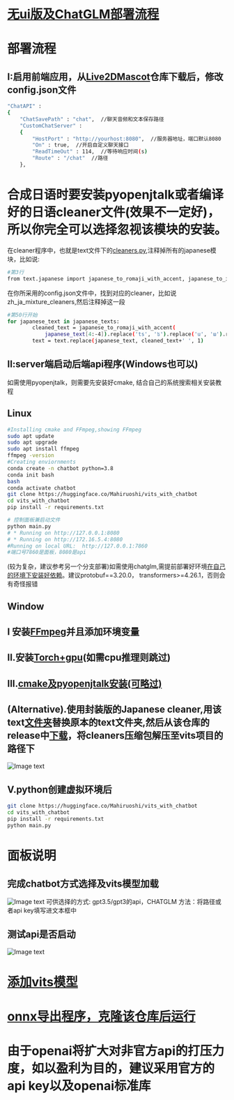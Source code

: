 # [无ui版及ChatGLM部署流程](https://github.com/Paraworks/vits_with_chatgpt-gpt3/tree/window)
# 部署流程
## I:启用前端应用，从[Live2DMascot](https://github.com/Arkueid/Live2DMascot)仓库下载后，修改config.json文件
```sh
"ChatAPI" : 
{
	"ChatSavePath" : "chat",  //聊天音频和文本保存路径
	"CustomChatServer" : 
	{
		"HostPort" : "http://yourhost:8080",  //服务器地址，端口默认8080
		"On" : true,  //开启自定义聊天接口
		"ReadTimeOut" : 114,  //等待响应时间(s)
		"Route" : "/chat"  //路径
	},
```
# 合成日语时要安装pyopenjtalk或者编译好的日语cleaner文件(效果不一定好)，所以你完全可以选择忽视该模块的安装。
在cleaner程序中，也就是text文件下的[cleaners.py](https://github.com/Paraworks/vits_with_chatgpt-gpt3/blob/onnx/text/cleaners.py),注释掉所有的japanese模块，比如说:
```sh
#第3行
from text.japanese import japanese_to_romaji_with_accent, japanese_to_ipa, japanese_to_ipa2, japanese_to_ipa3
```
在你所采用的config.json文件中，找到对应的cleaner，比如说zh_ja_mixture_cleaners,然后注释掉这一段
```sh
#第50行开始
for japanese_text in japanese_texts:
        cleaned_text = japanese_to_romaji_with_accent(
            japanese_text[4:-4]).replace('ts', 'ʦ').replace('u', 'ɯ').replace('...', '…')
        text = text.replace(japanese_text, cleaned_text+' ', 1)
```
## II:server端启动后端api程序(Windows也可以)
如需使用pyopenjtalk，则需要先安装好cmake, 结合自己的系统搜索相关安装教程
## Linux
```sh
#Installing cmake and FFmpeg,showing FFmpeg
sudo apt update
sudo apt upgrade
sudo apt install ffmpeg
ffmpeg -version
#Creating enviornments
conda create -n chatbot python=3.8
conda init bash
bash
conda activate chatbot
git clone https://huggingface.co/Mahiruoshi/vits_with_chatbot
cd vits_with_chatbot
pip install -r requirements.txt

# 控制面板兼启动文件
python main.py
# * Running on http://127.0.0.1:8080
# * Running on http://172.16.5.4:8080
#Running on local URL:  http://127.0.0.1:7860
#端口号7860是面板，8080是api
```
(较为复杂，建议参考另一个分支部署)如需使用chatglm,需提前部署好环境[在自己的环境下安装好依赖](https://github.com/THUDM/ChatGLM-6B)。建议protobuf==3.20.0，
transformers>=4.26.1，否则会有奇怪报错
## Window
## I 安装[FFmpeg](https://zhuanlan.zhihu.com/p/118362010)并且添加环境变量
## II.安装[Torch+gpu](https://blog.csdn.net/qq_44173699/article/details/126312680)(如需cpu推理则跳过)
## III.[cmake及pyopenjtalk安装(可略过)](https://www.bilibili.com/video/BV13t4y1V7DV/?spm_id_from=333.880.my_history.page.click)
## (Alternative).使用封装版的Japanese cleaner,用该text[文件夹](https://github.com/Paraworks/vits_with_chatgpt-gpt3/tree/window/text)替换原本的text文件夹,然后从该仓库的release中[下载](https://github.com/NaruseMioShirakana/JapaneseCleaner)，将cleaners压缩包解压至vits项目的路径下
![Image text](https://github.com/Paraworks/vits_with_chatgpt-gpt3/blob/onnx/moe/c4.png)

## V.python创建虚拟环境后 
```sh
git clone https://huggingface.co/Mahiruoshi/vits_with_chatbot
cd vits_with_chatbot
pip install -r requirements.txt
python main.py
```
# 面板说明
## 完成chatbot方式选择及vits模型加载
![Image text](https://github.com/Paraworks/vits_with_chatgpt-gpt3/blob/onnx/moe/p2.png)
可供选择的方式: gpt3.5/gpt3的api，CHATGLM
方法：将路径或者api key填写进文本框中
## 测试api是否启动
![Image text](https://github.com/Paraworks/vits_with_chatgpt-gpt3/blob/onnx/moe/p3.png)
# [添加vits模型](https://github.com/Paraworks/vits_with_chatgpt-gpt3/blob/onnx/checkpoints/README.md)
# [onnx导出程序，克隆该仓库后运行](https://huggingface.co/Mahiruoshi/vits_with_chatbot/blob/main/export_onnx.py)
# 由于openai将扩大对非官方api的打压力度，如以盈利为目的，建议采用官方的api key以及openai标准库
